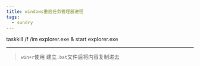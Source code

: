```yaml
---
title: windows重启任务管理器进程
tags:
  - sundry
---
```

taskkill /f /im explorer.exe &amp; start explorer.exe
- - -

>`win+r`使用
>建立`.bat`文件后将内容复制进去

